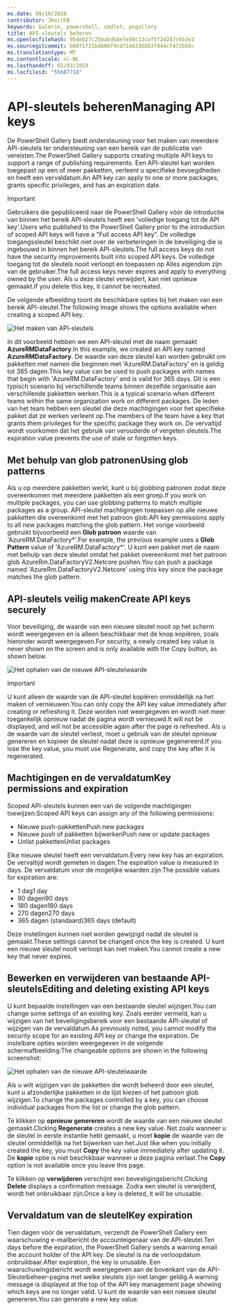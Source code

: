 ```yaml
---
ms.date: 09/10/2018
contributor: JKeithB
keywords: Galerie, powershell, cmdlet, psgallery
title: API-sleutels beheren
ms.openlocfilehash: 954eb27c25babdb8efe50c13caf5f2d287c6b3e3
ms.sourcegitcommit: b6871f21bd666f9cd71dd336bb3f844cf472b56c
ms.translationtype: MT
ms.contentlocale: nl-NL
ms.lasthandoff: 02/03/2019
ms.locfileid: "55687718"
---
```

# <a name="managing-api-keys"></a><span data-ttu-id="2b891-103">API-sleutels beheren</span><span class="sxs-lookup"><span data-stu-id="2b891-103">Managing API keys</span></span>

<span data-ttu-id="2b891-104">De PowerShell Gallery biedt ondersteuning voor het maken van meerdere API-sleutels ter ondersteuning van een bereik van de publicatie van vereisten.</span><span class="sxs-lookup"><span data-stu-id="2b891-104">The PowerShell Gallery supports creating multiple API keys to support a range of publishing requirements.</span></span> <span data-ttu-id="2b891-105">Een API-sleutel kan worden toegepast op een of meer pakketten, verleent u specifieke bevoegdheden en heeft een vervaldatum.</span><span class="sxs-lookup"><span data-stu-id="2b891-105">An API key can apply to one or more packages, grants specific privileges, and has an expiration date.</span></span>

> [!IMPORTANT]
> <span data-ttu-id="2b891-106">Gebruikers die gepubliceerd naar de PowerShell Gallery vóór de introductie van binnen het bereik API-sleutels heeft een 'volledige toegang tot de API key'.</span><span class="sxs-lookup"><span data-stu-id="2b891-106">Users who published to the PowerShell Gallery prior to the introduction of scoped API keys will have a "Full access API key".</span></span> <span data-ttu-id="2b891-107">De volledige toegangssleutel beschikt niet over de verbeteringen in de beveiliging die is ingebouwd in binnen het bereik API-sleutels.</span><span class="sxs-lookup"><span data-stu-id="2b891-107">The full access keys do not have the security improvements built into scoped API keys.</span></span> <span data-ttu-id="2b891-108">De volledige toegang tot de sleutels nooit verloopt en toepassen op Alles eigendom zijn van de gebruiker.</span><span class="sxs-lookup"><span data-stu-id="2b891-108">The full access keys never expires and apply to everything owned by the user.</span></span> <span data-ttu-id="2b891-109">Als u deze sleutel verwijdert, kan niet opnieuw gemaakt.</span><span class="sxs-lookup"><span data-stu-id="2b891-109">If you delete this key, it cannot be recreated.</span></span>

<span data-ttu-id="2b891-110">De volgende afbeelding toont de beschikbare opties bij het maken van een bereik API-sleutel.</span><span class="sxs-lookup"><span data-stu-id="2b891-110">The following image shows the options available when creating a scoped API key.</span></span>

![Het maken van API-sleutels](../../Images/PSGallery_KeyScoped.png)

<span data-ttu-id="2b891-112">In dit voorbeeld hebben we een API-sleutel met de naam gemaakt **AzureRMDataFactory**.</span><span class="sxs-lookup"><span data-stu-id="2b891-112">In this example, we created an API key named **AzureRMDataFactory**.</span></span> <span data-ttu-id="2b891-113">De waarde van deze sleutel kan worden gebruikt om pakketten met namen die beginnen met 'AzureRM.DataFactory' en is geldig tot 365 dagen.</span><span class="sxs-lookup"><span data-stu-id="2b891-113">This key value can be used to push packages with names that begin with 'AzureRM.DataFactory' and is valid for 365 days.</span></span> <span data-ttu-id="2b891-114">Dit is een typisch scenario bij verschillende teams binnen dezelfde organisatie aan verschillende pakketten werken.</span><span class="sxs-lookup"><span data-stu-id="2b891-114">This is a typical scenario when different teams within the same organization work on different packages.</span></span> <span data-ttu-id="2b891-115">De leden van het team hebben een sleutel die deze machtigingen voor het specifieke pakket dat ze werken verleent op.</span><span class="sxs-lookup"><span data-stu-id="2b891-115">The members of the team have a key that grants them privileges for the specific package they work on.</span></span>
<span data-ttu-id="2b891-116">De vervaltijd wordt voorkomen dat het gebruik van verouderde of vergeten sleutels.</span><span class="sxs-lookup"><span data-stu-id="2b891-116">The expiration value prevents the use of stale or forgotten keys.</span></span>

## <a name="using-glob-patterns"></a><span data-ttu-id="2b891-117">Met behulp van glob patronen</span><span class="sxs-lookup"><span data-stu-id="2b891-117">Using glob patterns</span></span>

<span data-ttu-id="2b891-118">Als u op meerdere pakketten werkt, kunt u bij globbing patronen zodat deze overeenkomen met meerdere pakketten als een groep.</span><span class="sxs-lookup"><span data-stu-id="2b891-118">If you work on multiple packages, you can use globbing patterns to match multiple packages as a group.</span></span> <span data-ttu-id="2b891-119">API-sleutel machtigingen toepassen op alle nieuwe pakketten die overeenkomt met het patroon glob.</span><span class="sxs-lookup"><span data-stu-id="2b891-119">API key permissions apply to all new packages matching the glob pattern.</span></span> <span data-ttu-id="2b891-120">Het vorige voorbeeld gebruikt bijvoorbeeld een **Glob patroon** waarde van 'AzureRM.DataFactory\*'.</span><span class="sxs-lookup"><span data-stu-id="2b891-120">For example, the previous example uses a **Glob Pattern** value of 'AzureRM.DataFactory\*'.</span></span> <span data-ttu-id="2b891-121">U kunt een pakket met de naam met behulp van deze sleutel omdat het pakket overeenkomt met het patroon glob AzureRm.DataFactoryV2.Netcore pushen.</span><span class="sxs-lookup"><span data-stu-id="2b891-121">You can push a package named 'AzureRm.DataFactoryV2.Netcore' using this key since the package matches the glob pattern.</span></span>

## <a name="create-api-keys-securely"></a><span data-ttu-id="2b891-122">API-sleutels veilig maken</span><span class="sxs-lookup"><span data-stu-id="2b891-122">Create API keys securely</span></span>

<span data-ttu-id="2b891-123">Voor beveiliging, de waarde van een nieuwe sleutel nooit op het scherm wordt weergegeven en is alleen beschikbaar met de knop kopiëren, zoals hieronder wordt weergegeven.</span><span class="sxs-lookup"><span data-stu-id="2b891-123">For security, a newly created key value is never shown on the screen and is only available with the Copy button, as shown below.</span></span>

![Het ophalen van de nieuwe API-sleutelwaarde](../../Images/PSGallery_CopyCreatedKey.png)

> [!IMPORTANT]
> <span data-ttu-id="2b891-125">U kunt alleen de waarde van de API-sleutel kopiëren onmiddellijk na het maken of vernieuwen.</span><span class="sxs-lookup"><span data-stu-id="2b891-125">You can only copy the API key value immediately after creating or refreshing it.</span></span> <span data-ttu-id="2b891-126">Deze worden niet weergegeven en wordt niet meer toegankelijk opnieuw nadat de pagina wordt vernieuwd.</span><span class="sxs-lookup"><span data-stu-id="2b891-126">It will not be displayed, and will not be accessible again after the page is refreshed.</span></span> <span data-ttu-id="2b891-127">Als u de waarde van de sleutel verliest, moet u gebruik van de sleutel opnieuw genereren en kopieer de sleutel nadat deze is opnieuw gegenereerd.</span><span class="sxs-lookup"><span data-stu-id="2b891-127">If you lose the key value, you must use Regenerate, and copy the key after it is regenerated.</span></span>

## <a name="key-permissions-and-expiration"></a><span data-ttu-id="2b891-128">Machtigingen en de vervaldatum</span><span class="sxs-lookup"><span data-stu-id="2b891-128">Key permissions and expiration</span></span>

<span data-ttu-id="2b891-129">Scoped API-sleutels kunnen een van de volgende machtigingen toewijzen:</span><span class="sxs-lookup"><span data-stu-id="2b891-129">Scoped API keys can assign any of the following permissions:</span></span>

- <span data-ttu-id="2b891-130">Nieuwe push-pakketten</span><span class="sxs-lookup"><span data-stu-id="2b891-130">Push new packages</span></span>
- <span data-ttu-id="2b891-131">Nieuwe push of pakketten bijwerken</span><span class="sxs-lookup"><span data-stu-id="2b891-131">Push new or update packages</span></span>
- <span data-ttu-id="2b891-132">Unlist pakketten</span><span class="sxs-lookup"><span data-stu-id="2b891-132">Unlist packages</span></span>

<span data-ttu-id="2b891-133">Elke nieuwe sleutel heeft een vervaldatum.</span><span class="sxs-lookup"><span data-stu-id="2b891-133">Every new key has an expiration.</span></span> <span data-ttu-id="2b891-134">De vervaltijd wordt gemeten in dagen.</span><span class="sxs-lookup"><span data-stu-id="2b891-134">The expiration value is measured in days.</span></span> <span data-ttu-id="2b891-135">De vervaldatum voor de mogelijke waarden zijn:</span><span class="sxs-lookup"><span data-stu-id="2b891-135">The possible values for expiration are:</span></span>

- <span data-ttu-id="2b891-136">1 dag</span><span class="sxs-lookup"><span data-stu-id="2b891-136">1 day</span></span>
- <span data-ttu-id="2b891-137">90 dagen</span><span class="sxs-lookup"><span data-stu-id="2b891-137">90 days</span></span>
- <span data-ttu-id="2b891-138">180 dagen</span><span class="sxs-lookup"><span data-stu-id="2b891-138">180 days</span></span>
- <span data-ttu-id="2b891-139">270 dagen</span><span class="sxs-lookup"><span data-stu-id="2b891-139">270 days</span></span>
- <span data-ttu-id="2b891-140">365 dagen (standaard)</span><span class="sxs-lookup"><span data-stu-id="2b891-140">365 days (default)</span></span>

<span data-ttu-id="2b891-141">Deze instellingen kunnen niet worden gewijzigd nadat de sleutel is gemaakt.</span><span class="sxs-lookup"><span data-stu-id="2b891-141">These settings cannot be changed once the key is created.</span></span> <span data-ttu-id="2b891-142">U kunt een nieuwe sleutel nooit verloopt kan niet maken.</span><span class="sxs-lookup"><span data-stu-id="2b891-142">You cannot create a new key that never expires.</span></span>

## <a name="editing-and-deleting-existing-api-keys"></a><span data-ttu-id="2b891-143">Bewerken en verwijderen van bestaande API-sleutels</span><span class="sxs-lookup"><span data-stu-id="2b891-143">Editing and deleting existing API keys</span></span>

<span data-ttu-id="2b891-144">U kunt bepaalde instellingen van een bestaande sleutel wijzigen.</span><span class="sxs-lookup"><span data-stu-id="2b891-144">You can change some settings of an existing key.</span></span> <span data-ttu-id="2b891-145">Zoals eerder vermeld, kan u wijzigen van het beveiligingsbereik voor een bestaande API-sleutel of wijzigen van de vervaldatum.</span><span class="sxs-lookup"><span data-stu-id="2b891-145">As previously noted, you cannot modify the security scope for an existing API key or change the expiration.</span></span> <span data-ttu-id="2b891-146">De instelbare opties worden weergegeven in de volgende schermafbeelding:</span><span class="sxs-lookup"><span data-stu-id="2b891-146">The changeable options are shown in the following screenshot:</span></span>

![Het ophalen van de nieuwe API-sleutelwaarde](../../Images/PSGallery_EditAPIKey.png)

<span data-ttu-id="2b891-148">Als u wilt wijzigen van de pakketten die wordt beheerd door een sleutel, kunt u afzonderlijke pakketten in de lijst kiezen of het patroon glob wijzigen.</span><span class="sxs-lookup"><span data-stu-id="2b891-148">To change the packages controlled by a key, you can choose individual packages from the list or change the glob pattern.</span></span>

<span data-ttu-id="2b891-149">Te klikken op **opnieuw genereren** wordt de waarde van een nieuwe sleutel gemaakt.</span><span class="sxs-lookup"><span data-stu-id="2b891-149">Clicking **Regenerate** creates a new key value.</span></span> <span data-ttu-id="2b891-150">Net zoals wanneer u de sleutel in eerste instantie hebt gemaakt, u moet **kopie** de waarde van de sleutel onmiddellijk na het bijwerken van het.</span><span class="sxs-lookup"><span data-stu-id="2b891-150">Just like when you initially created the key, you must **Copy** the key value immediately after updating it.</span></span> <span data-ttu-id="2b891-151">De **kopie** optie is niet beschikbaar wanneer u deze pagina verlaat.</span><span class="sxs-lookup"><span data-stu-id="2b891-151">The **Copy** option is not available once you leave this page.</span></span>

<span data-ttu-id="2b891-152">Te klikken op **verwijderen** verschijnt een bevestigingsbericht.</span><span class="sxs-lookup"><span data-stu-id="2b891-152">Clicking **Delete** displays a confirmation message.</span></span> <span data-ttu-id="2b891-153">Zodra een sleutel is verwijderd, wordt het onbruikbaar zijn.</span><span class="sxs-lookup"><span data-stu-id="2b891-153">Once a key is deleted, it will be unusable.</span></span>

## <a name="key-expiration"></a><span data-ttu-id="2b891-154">Vervaldatum van de sleutel</span><span class="sxs-lookup"><span data-stu-id="2b891-154">Key expiration</span></span>

<span data-ttu-id="2b891-155">Tien dagen vóór de vervaldatum, verzendt de PowerShell Gallery een waarschuwing e-mailbericht de accounteigenaar van de API-sleutel.</span><span class="sxs-lookup"><span data-stu-id="2b891-155">Ten days before the expiration, the PowerShell Gallery sends a warning email the account holder of the API key.</span></span> <span data-ttu-id="2b891-156">De sleutel is na de verloopdatum onbruikbaar.</span><span class="sxs-lookup"><span data-stu-id="2b891-156">After expiration, the key is unusable.</span></span> <span data-ttu-id="2b891-157">Een waarschuwingsbericht wordt weergegeven aan de bovenkant van de API-Sleutelbeheer-pagina met welke sleutels zijn niet langer geldig.</span><span class="sxs-lookup"><span data-stu-id="2b891-157">A warning message is displayed at the top of the API key management page showing which keys are no longer valid.</span></span> <span data-ttu-id="2b891-158">U kunt de waarde van een nieuwe sleutel genereren.</span><span class="sxs-lookup"><span data-stu-id="2b891-158">You can generate a new key value.</span></span>
